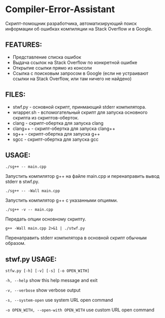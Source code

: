 Compiler-Error-Assistant
========================
Скрипт-помощник разработчика, автоматизирующий поиск информации об ошибках компиляции на Stack Overflow и в Google.

FEATURES:
---------
* Представление списка ошибок
* Выдача ссылок на Stack Overflow по конкретной ошибке
* Открытие ссылки прямо из консоли
* Ссылка с поисковым запросом в Google (если не устраивают ссылки на Stack Overflow, или там ничего не найдено)

FILES:
------
* stwf.py - основной скрипт, принмающий stderr компилятора.
* wrapper.sh - вспомогательный скрипт для запуска основного скрипта из скриптов-оберток.
* clang - скрипт-обертка для запуска clang
* clang++ - скрипт-обертка для запуска clang++
* sg++ - скрипт-обертка для запуска g++
* sgcc - скрипт-обертка для запуска gcc

USAGE:
------
`./sg++ -- main.cpp`

Запустить компилятор g++ на файле main.cpp и перенаправить вывод stderr в stwf.py.

`./sg++ -- -Wall main.cpp`

Запустить компилятор g++ с указанными опциями.

`./sg++ -v -- main.cpp`

Передать опции основному скрипту.

`g++ -Wall main.cpp 2>&1 | ./stwf.py`

Перенаправить stderr компилятора в основной скрипт обычным образом.

stwf.py USAGE:
--------------
`stfw.py [-h] [-v] [-s] [-o OPEN_WITH]`

`-h, --help` show this help message and exit

`-v, --verbose` show verbose output

`-s, --system-open` use system URL open command

`-o OPEN_WITH, --open-with OPEN_WITH` use custom URL open command
